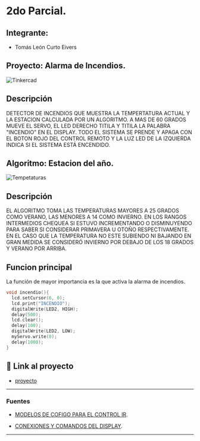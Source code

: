 # 2do Parcial.


## Integrante: 
- Tomás León Curto Eivers


## Proyecto: Alarma de Incendios.
![Tinkercad](./img/ArduinoTinkercad.jpg)


## Descripción
DETECTOR DE INCENDIOS QUE MUESTRA LA TEMPERTATURA ACTUAL Y LA ESTACION CALCULADA POR UN ALGORITMO.
A MAS DE 60 GRADOS MUEVE EL SERVO, EL LED DERECHO TITILA Y TITILA LA PALABRA "INCENDIO" EN EL DISPLAY.
TODO EL SISTEMA SE PRENDE Y APAGA CON EL BOTON ROJO DEL CONTROL REMOTO Y LA LUZ LED DE LA IZQUIERDA INDICA SI EL SISTEMA ESTÁ ENCENDIDO.

## Algoritmo: Estacion del año.
![Tempetaturas](./img/TemperaturasPorEstacionBsas.jpg)

## Descripción
EL ALGORITMO TOMA LAS TEMPERATURAS MAYORES A 25 GRADOS COMO VERANO, LAS MENORES A 14 COMO INVIERNO. 
EN LOS RANGOS INTERMEDIOS CHEQUEA SI ESTUVO INCREMENTANDO O DISMINUYENDO PARA SABER SI CONSIDERAR PRIMAVERA U OTOÑO RESPECTIVAMENTE.
EN EL CASO QUE LA TEMPERATURA NO ESTE SUBIENDO NI BAJANDO EN GRAN MEDIDA SE CONSIDERÓ INVIERNO POR DEBAJO DE LOS 18 GRADOS Y VERANO POR ARRIBA.

## Funcion principal
La función de mayor importancia es la que activa la alarma de incendios.

~~~ C++ (lenguaje en el que esta escrito)
void incendio(){
  lcd.setCursor(6, 0);
  lcd.print("INCENDIO");
  digitalWrite(LED2, HIGH);
  delay(500);
  lcd.clear();
  delay(100);
  digitalWrite(LED2, LOW);
  myServo.write(0);
  delay(1000);
}
~~~

## :robot: Link al proyecto
- [proyecto](https://www.tinkercad.com/things/arToBStkHQI-curto-eivers-tomas-leon-segundo-parcial/editel?sharecode=NGX45dwlSzph2015Lbv6MHQdkH3oimtnsG6--4WjOCk)

---
### Fuentes
- [MODELOS DE COFIGO PARA EL CONTROL IR](https://drive.google.com/file/d/1lJVscGSOTJ8lBtmj2kL7tQEty8p89d2G/view).

- [CONEXIONES Y COMANDOS DEL DISPLAY](https://www.youtube.com/watch?v=BOsE7ZEdYU8).
---
